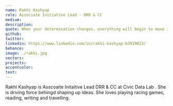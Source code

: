 ```yaml
---
name: Rakhi Kashyap
role: Associate Initiative Lead - DRR & CC
medium:
description:
quote: When your determination changes, everything will begin to move in the direction you desire. Dr. Daisaku Ikeda
github:
twitter:
linkedin: https://www.linkedin.com/in/rakhi-kashyap-b3939823/
behance:
image: ./rakhi.jpg
sectors:
projects:
accentcolor:
text: 
---
```

Rakhi Kashyap is Asscoaite Initaitive Lead DRR & CC at Civic Data Lab . She is driving force behingd shaping up ideas. She loves playing racing games, reading, writing and travelling.